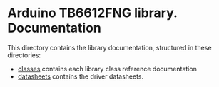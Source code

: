 # Arduino TB6612FNG library. Documentation

This directory contains the library documentation, structured in these directories:
- [classes](https://github.com/VGavara/ArduinoTB6612FNG/tree/main/docs/classes) contains each library class reference documentation
- [datasheets](https://github.com/VGavara/ArduinoTB6612FNG/tree/main/docs/datasheets) contains the driver datasheets.